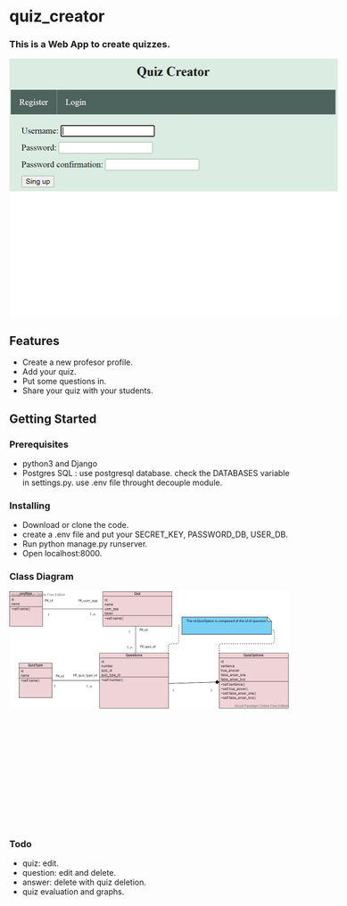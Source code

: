 # quiz_creator
### This is a Web App to create quizzes.

<div style="width: 589px; height: 464px;">
<img src="https://github.com/josebuenogar1/quiz_creator/blob/main/project/images4readme/animation.gif" width="100%" height="100%"/> <br/><br/>
</div>

## Features
- Create a new profesor profile.
- Add your quiz.
- Put some questions in.
- Share your quiz with your students.


## Getting Started

### Prerequisites
- python3 and Django
- Postgres SQL : use postgresql database. 
   check the DATABASES variable in settings.py.
   use .env file throught decouple module. 

### Installing
- Download or clone the code.
- create a .env file and put your SECRET_KEY, PASSWORD_DB, USER_DB.
- Run python manage.py runserver.
- Open localhost:8000.

### Class Diagram

<div style="width: 1006px; height: 420px;">
<img src="https://github.com/josebuenogar1/quiz_creator/blob/main/project/images4readme/ClassDiagram.png" width="50%" height="50%"/> <br/><br/>
</div>

### Todo
- quiz: edit.
- question: edit and delete.
- answer: delete with quiz deletion.
- quiz evaluation and graphs.
